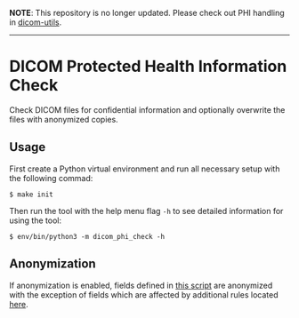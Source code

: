 __NOTE__: This repository is no longer updated. Please check out PHI handling in [dicom-utils](https://github.com/medcognetics/dicom-utils).
***

# DICOM Protected Health Information Check
Check DICOM files for confidential information and optionally overwrite the files with anonymized copies.
## Usage
First create a Python virtual environment and run all necessary setup with the following commad:
```
$ make init
```
Then run the tool with the help menu flag `-h` to see detailed information for using the tool:
```
$ env/bin/python3 -m dicom_phi_check -h
```
## Anonymization
If anonymization is enabled, fields defined in
[this script](https://github.com/medcognetics/dicom-anonymizer/blob/master/dicomanonymizer/dicomfields.py)
are anonymized
with the exception of fields which are affected by additional rules located 
[here](https://github.com/medcognetics/dicom-phi-check/blob/master/dicom_phi_check/anonymize.py).
